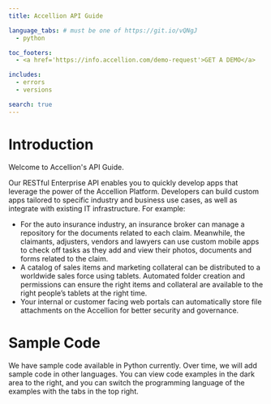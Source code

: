 ```yaml
---
title: Accellion API Guide

language_tabs: # must be one of https://git.io/vQNgJ
  - python

toc_footers:
  - <a href='https://info.accellion.com/demo-request'>GET A DEMO</a>

includes:
  - errors
  - versions

search: true
---
```


# Introduction

Welcome to Accellion's API Guide.

Our RESTful Enterprise API enables you to quickly develop apps that leverage the power of the Accellion Platform. Developers can build custom apps tailored to specific industry and business use cases, as well as integrate with existing IT infrastructure. For example:

* For the auto insurance industry, an insurance broker can manage a repository for the documents related to each claim. Meanwhile, the claimants, adjusters, vendors and lawyers can use custom mobile apps to check off tasks as they add and view their photos, documents and forms related to the claim.
* A catalog of sales items and marketing collateral can be distributed to a worldwide sales force using tablets. Automated folder creation and permissions can ensure the right items and collateral are available to the right people’s tablets at the right time.
* Your internal or customer facing web portals can automatically store file attachments on the Accellion for better security and governance.

# Sample Code
We have sample code available in Python currently. Over time, we will add sample code in other languages. You can view code examples in the dark area to the right, and you can switch the programming language of the examples with the tabs in the top right.
